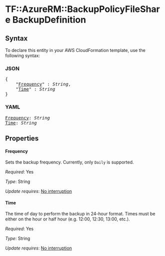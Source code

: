 # TF::AzureRM::BackupPolicyFileShare BackupDefinition

## Syntax

To declare this entity in your AWS CloudFormation template, use the following syntax:

### JSON

<pre>
{
    "<a href="#frequency" title="Frequency">Frequency</a>" : <i>String</i>,
    "<a href="#time" title="Time">Time</a>" : <i>String</i>
}
</pre>

### YAML

<pre>
<a href="#frequency" title="Frequency">Frequency</a>: <i>String</i>
<a href="#time" title="Time">Time</a>: <i>String</i>
</pre>

## Properties

#### Frequency

Sets the backup frequency. Currently, only `Daily` is supported.

_Required_: Yes

_Type_: String

_Update requires_: [No interruption](https://docs.aws.amazon.com/AWSCloudFormation/latest/UserGuide/using-cfn-updating-stacks-update-behaviors.html#update-no-interrupt)

#### Time

The time of day to perform the backup in 24-hour format. Times must be either on the hour or half hour (e.g. 12:00, 12:30, 13:00, etc.).

_Required_: Yes

_Type_: String

_Update requires_: [No interruption](https://docs.aws.amazon.com/AWSCloudFormation/latest/UserGuide/using-cfn-updating-stacks-update-behaviors.html#update-no-interrupt)

